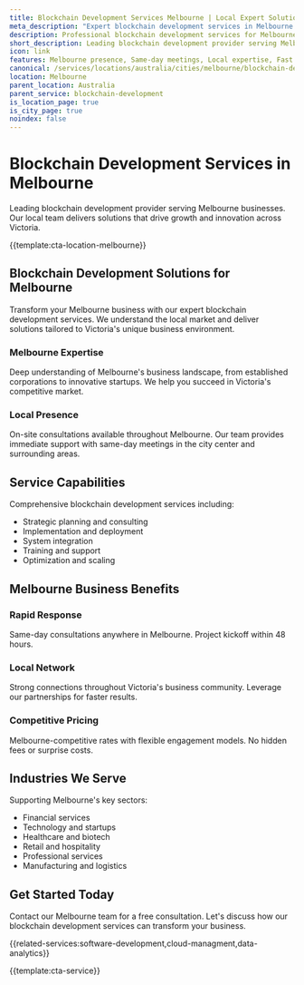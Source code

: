 ```yaml
---
title: Blockchain Development Services Melbourne | Local Expert Solutions
meta_description: "Expert blockchain development services in Melbourne. Local team, same-day consultations, proven results. Transform your business today."
description: Professional blockchain development services for Melbourne businesses
short_description: Leading blockchain development provider serving Melbourne and Victoria.
icon: link
features: Melbourne presence, Same-day meetings, Local expertise, Fast deployment, Competitive rates, Proven track record
canonical: /services/locations/australia/cities/melbourne/blockchain-development-melbourne.html
location: Melbourne
parent_location: Australia
parent_service: blockchain-development
is_location_page: true
is_city_page: true
noindex: false
---
```


# Blockchain Development Services in Melbourne

Leading blockchain development provider serving Melbourne businesses. Our local team delivers solutions that drive growth and innovation across Victoria.

{{template:cta-location-melbourne}}

## Blockchain Development Solutions for Melbourne

Transform your Melbourne business with our expert blockchain development services. We understand the local market and deliver solutions tailored to Victoria's unique business environment.

### Melbourne Expertise

Deep understanding of Melbourne's business landscape, from established corporations to innovative startups. We help you succeed in Victoria's competitive market.

### Local Presence

On-site consultations available throughout Melbourne. Our team provides immediate support with same-day meetings in the city center and surrounding areas.

## Service Capabilities

Comprehensive blockchain development services including:
- Strategic planning and consulting
- Implementation and deployment
- System integration
- Training and support
- Optimization and scaling

## Melbourne Business Benefits

### Rapid Response
Same-day consultations anywhere in Melbourne. Project kickoff within 48 hours.

### Local Network
Strong connections throughout Victoria's business community. Leverage our partnerships for faster results.

### Competitive Pricing
Melbourne-competitive rates with flexible engagement models. No hidden fees or surprise costs.

## Industries We Serve

Supporting Melbourne's key sectors:
- Financial services
- Technology and startups
- Healthcare and biotech
- Retail and hospitality
- Professional services
- Manufacturing and logistics

## Get Started Today

Contact our Melbourne team for a free consultation. Let's discuss how our blockchain development services can transform your business.

{{related-services:software-development,cloud-managment,data-analytics}}

{{template:cta-service}}
